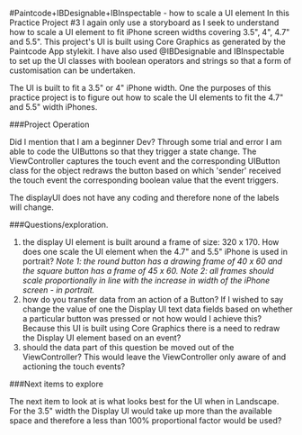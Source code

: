 #Paintcode+IBDesignable+IBInspectable - how to scale a UI element
In this Practice Project #3 I again only use a storyboard as I seek to understand how to scale a UI element to fit iPhone screen widths covering 3.5", 4", 4.7" and 5.5". This project's UI is built using Core Graphics as generated by the Paintcode App stylekit. I have also used @IBDesignable and IBInspectable to set up the UI classes with boolean operators and strings so that a form of customisation can be undertaken.

The UI is built to fit a 3.5" or 4" iPhone width. One the purposes of this practice project is to figure out how to scale the UI elements to fit the 4.7" and 5.5" width iPhones.

###Project Operation

Did I mention that I am a beginner Dev? Through some trial and error I am able to code the UIButtons so that they trigger a state change. The ViewController captures the touch event and the corresponding UIButton class for the object redraws the button based on which 'sender' received the touch event the corresponding boolean value that the event triggers.

The displayUI does not have any coding and therefore none of the labels will change.

###Questions/exploration.

1. the display UI element is built around a frame of size: 320 x 170. How does one scale the UI element when the 4.7" and 5.5" iPhone is used in portrait? *Note 1: the round button has a drawing frame of 40 x 60 and the square button has a frame of 45 x 60. Note 2: all frames should scale proportionally in line with the increase in width of the iPhone screen - in portrait.*
2.   how do you transfer data from an action of a Button? If I wished to say change the value of one the Display UI text data fields based on whether a particular button was pressed or not how would I achieve this? Because this UI is built using Core Graphics there is a need to redraw the Display UI element based on an event?
3.  should the data part of this question be moved out of the ViewController? This would leave the ViewController only aware of and actioning the touch events?

###Next items to explore

The next item to look at is what looks best for the UI when in Landscape.  For the 3.5" width the Display UI would take up more than the available space and therefore a less than 100% proportional factor would be used?

